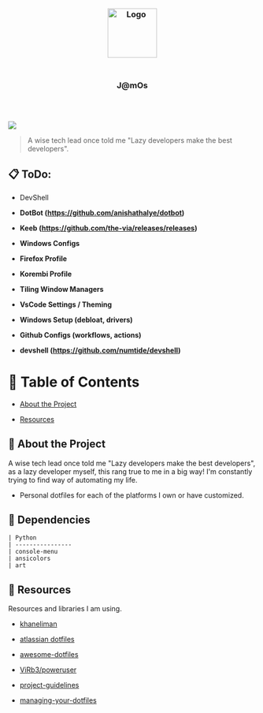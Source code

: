 
  

<h3  align="center">

<img  src="https://images-wixmp-ed30a86b8c4ca887773594c2.wixmp.com/f/b0b8e2ee-cb7a-4ca6-84cc-3fc92b7b1635/dfo81f9-234ff8bc-c669-42b4-93b8-43269a4ad4ee.gif?token=eyJ0eXAiOiJKV1QiLCJhbGciOiJIUzI1NiJ9.eyJzdWIiOiJ1cm46YXBwOjdlMGQxODg5ODIyNjQzNzNhNWYwZDQxNWVhMGQyNmUwIiwiaXNzIjoidXJuOmFwcDo3ZTBkMTg4OTgyMjY0MzczYTVmMGQ0MTVlYTBkMjZlMCIsIm9iaiI6W1t7InBhdGgiOiJcL2ZcL2IwYjhlMmVlLWNiN2EtNGNhNi04NGNjLTNmYzkyYjdiMTYzNVwvZGZvODFmOS0yMzRmZjhiYy1jNjY5LTQyYjQtOTNiOC00MzI2OWE0YWQ0ZWUuZ2lmIn1dXSwiYXVkIjpbInVybjpzZXJ2aWNlOmZpbGUuZG93bmxvYWQiXX0.I9pMusfLCa2kJqRsKXlxyOHL19RQ1T_R8sqZjEOufo4"  width="100"  alt="Logo"/>

<br/>

<img  src="https://raw.githubusercontent.com/catppuccin/catppuccin/main/assets/misc/transparent.png"  height="30"  width="0px"/>

J@mOs

<img  src="https://raw.githubusercontent.com/catppuccin/catppuccin/main/assets/misc/transparent.png"  height="30"  width="0px"/>

</h3>

  
  

<p  align="center">

<a  href="https://github.com/JamesHusband/jamos/contributors"><img  src="https://img.shields.io/github/contributors/JamesHusband/jamos?colorA=363a4f&colorB=a6da95&style=for-the-badge"></a>

</p>

  

>A wise tech lead once told me "Lazy developers make the best developers".

  
  

## :clipboard: ToDo:

- DevShell

-  **DotBot (https://github.com/anishathalye/dotbot)**

-  **Keeb (https://github.com/the-via/releases/releases)**

-  **Windows Configs**

-  **Firefox Profile**

-  **Korembi Profile**

-  **Tiling Window Managers**

-  **VsCode Settings / Theming**

-  **Windows Setup (debloat, drivers)**

-  **Github Configs (workflows, actions)**

-  **devshell (https://github.com/numtide/devshell)**

  
  

# :notebook_with_decorative_cover: Table of Contents

- [About the Project](#star2-about-the-project)

- [Resources](#gem-resources)

  
  

## :star2: About the Project

A wise tech lead once told me "Lazy developers make the best developers", as a lazy developer myself, this rang true to me in a big way! I'm constantly trying to find way of automating my life.

- Personal dotfiles for each of the platforms I own or have customized.

  
## :gem: Dependencies

```
| Python
| ----------------
| console-menu     
| ansicolors       
| art              
```


## :gem: Resources

  

Resources and libraries I am using.

  

- [khaneliman](https://github.com/khaneliman/dotfiles)

- [atlassian dotfiles](https://www.atlassian.com/git/tutorials/dotfiles)

- [awesome-dotfiles](https://github.com/webpro/awesome-dotfiles)

- [ViRb3/poweruser](https://github.com/ViRb3/poweruser)

- [project-guidelines](https://github.com/elsewhencode/project-guidelines)

- [managing-your-dotfiles](https://anishathalye.com/managing-your-dotfiles)

  
 



<!--stackedit_data:
eyJoaXN0b3J5IjpbLTEwODk0Mjk5NzcsLTE2ODc0MTMyNTQsLT
IxNTE1OTM4LC00MTE2MDEzODgsLTMxMTQ4NjIyOSwtMjczNTE4
NDc4LDE4MjExNjc3ODUsMTQ2MDU1Mzg3MCwxOTU4NzMwODksMj
Y4NzU3OSwtMzA5NjE1NTA5LC03ODMwNjUxMCwtODY1NzIxMTY0
LDUxODM3MzM4MywtNzM2ODI0MzQsLTE4MjUxODU1NTNdfQ==
-->